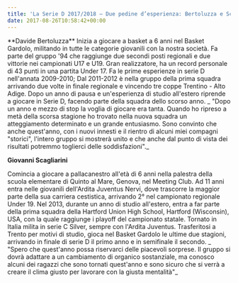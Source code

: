 ```yaml
---
title: 'La Serie D 2017/2018 – Due pedine d’esperienza: Bertoluzza e Scagliarini'
date: 2017-08-26T10:58:42+00:00
---
```

\*\*Davide Bertoluzza\*\* Inizia a giocare a basket a 6 anni nel Basket Gardolo, militando in tutte le categorie giovanili con la nostra società. Fa parte del gruppo '94 che raggiunge due secondi posti regionali e due vittorie nei campionati U17 e U19. Gran realizzatore, ha un record personale di 43 punti in una partita Under 17. Fa le prime esperienze in serie D nell'annata 2009-2010; Dal 2011-2012 è nella gruppo della prima squadra arrivando due volte in finale regionale e vincendo tre coppe Trentino - Alto Adige. Dopo un anno di pausa e un'esperienza di studio all'estero riprende a giocare in Serie D, facendo parte della squadra dello scorso anno. \_ "Dopo un anno e mezzo di stop la voglia di giocare era tanta. Quando ho ripreso a metà della scorsa stagione ho trovato nella nuova squadra un atteggiamento determinato e un grande entusiasmo. Sono convinto che anche quest'anno, con i nuovi innesti e il rientro di alcuni miei compagni "storici", l'intero gruppo si mostrerà unito e che anche dal punto di vista dei risultati potremmo toglierci delle soddisfazioni".\_

**Giovanni Scagliarini**

Comincia a giocare a pallacanestro all'età di 6 anni nella palestra della scuola elementare di Quinto al Mare, Genova, nel Meeting Club. Ad 11 anni entra nelle giovanili dell'Ardita Juventus Nervi, dove trascorre la maggior parte della sua carriera cestistica, arrivando 2° nel campionato regionale Under 19. Nel 2013, durante un anno di studio all'estero, entra a far parte della prima squadra della Hartford Union High School, Hartford (Wisconsin), USA, con la quale raggiunge i playoff del campionato statale. Tornato in Italia milita in serie C Silver, sempre con l'Ardita Juventus. Trasferitosi a Trento per motivi di studio, gioca nel Basket Gardolo le ultime due stagioni, arrivando in finale di serie D il primo anno e in semifinale il secondo. \_ "Spero che quest'anno possa riservarci delle piacevoli sorprese. Il gruppo si dovrà adattare a un cambiamento di organico sostanziale, ma conosco alcuni dei ragazzi che sono tornati quest'anno e sono sicuro che si verrà a creare il clima giusto per lavorare con la giusta mentalità"\_